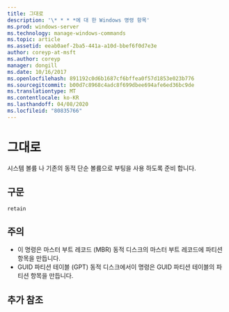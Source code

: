 ```yaml
---
title: 그대로
description: '\* * * *에 대 한 Windows 명령 항목'
ms.prod: windows-server
ms.technology: manage-windows-commands
ms.topic: article
ms.assetid: eeab0aef-2ba5-441a-a10d-bbef6f0d7e3e
author: coreyp-at-msft
ms.author: coreyp
manager: dongill
ms.date: 10/16/2017
ms.openlocfilehash: 891192c0d6b1687cf6bffea0f57d1853e023b776
ms.sourcegitcommit: b00d7c8968c4adc8f699dbee694afe6ed36bc9de
ms.translationtype: MT
ms.contentlocale: ko-KR
ms.lasthandoff: 04/08/2020
ms.locfileid: "80835766"
---
```

# <a name="retain"></a>그대로



시스템 볼륨 나 기존의 동적 단순 볼륨으로 부팅을 사용 하도록 준비 합니다.

## <a name="syntax"></a>구문

```
retain
```

## <a name="remarks"></a>주의

-   이 명령은 마스터 부트 레코드 (MBR) 동적 디스크의 마스터 부트 레코드에 파티션 항목을 만듭니다.
-   GUID 파티션 테이블 (GPT) 동적 디스크에서이 명령은 GUID 파티션 테이블의 파티션 항목을 만듭니다.

## <a name="additional-references"></a>추가 참조

